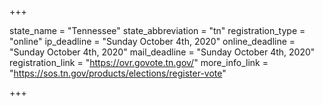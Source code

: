 +++

state_name = "Tennessee"
state_abbreviation = "tn"
registration_type = "online"
ip_deadline = "Sunday October 4th, 2020"
online_deadline = "Sunday October 4th, 2020"
mail_deadline = "Sunday October 4th, 2020"
registration_link = "https://ovr.govote.tn.gov/"
more_info_link = "https://sos.tn.gov/products/elections/register-vote"

+++